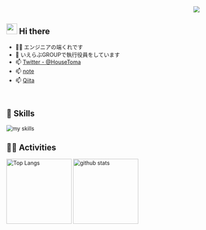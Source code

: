 <!-- 1. GitHub usernameを変更 -->
<div align="right">
  <img src="https://komarev.com/ghpvc/?username=WdknWdkn" />
</div>


<!-- 2. プロフィールや連絡先を変更 -->
## <img src="https://media.giphy.com/media/hvRJCLFzcasrR4ia7z/giphy.gif" width="28"> Hi there

- 🧑‍💻 エンジニアの端くれです
- 🌱 いえらぶGROUPで執行役員をしています
- 📫 [Twitter - @HouseToma](https://x.com/HouseToma)
- 📫 [note](https://note.com/wdknwdkn/)
- 📫 [Qiita](https://qiita.com/WdknWdkn)
<br>


<!-- 3. 好きな技術スタックに変更 -->
<!-- ライトモート：theme=light, ダークモート：theme=dark -->
<!-- アイコンの選択肢一覧：https://arc.net/l/quote/zizyykfh -->
## 🌱 Skills
<img alt="my skills" src="https://skillicons.dev/icons?theme=dark&perline=7&i=html,css,js,ts,react,python,docker,aws" />
<br>


<!-- 4. GitHub usernameを変更, 2箇所 -->
<!-- ライトモート：theme=light, ダークモート：theme=vue-dark  -->
## 🏃‍♀️ Activities
<div align="left"> 
  <img alt="Top Langs" height="170px" src="https://github-readme-stats.vercel.app/api?username=WdknWdkn&theme=vue-dark&layout=compact" />
  <img alt="github stats" height="170px" src="https://github-readme-stats.vercel.app/api/top-langs/?username=WdknWdkn&theme=vue-dark&layout=compact" />
</div>


<!--
This repository is a ✨ _special_ ✨ repository because its `README.md` (this file) appears on your GitHub profile.

Here are some ideas to get you started:

- 🔭 I’m currently working on ...
- 🌱 I’m currently learning ...
- 👯 I’m looking to collaborate on ...
- 🤔 I’m looking for help with ...
- 💬 Ask me about ...
- 📫 How to reach me: ...
- 😄 Pronouns: ...
- ⚡ Fun fact: ...
-->

